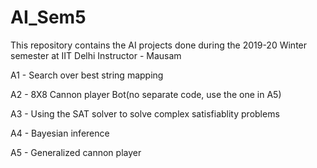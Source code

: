 # AI_Sem5
This repository contains the AI projects done during the 2019-20 Winter semester at IIT Delhi
Instructor - Mausam

A1 - Search over best string mapping

A2 - 8X8 Cannon player Bot(no separate code, use the one in A5)

A3 - Using the SAT solver to solve complex satisfiablity problems

A4 - Bayesian inference

A5 - Generalized cannon player
